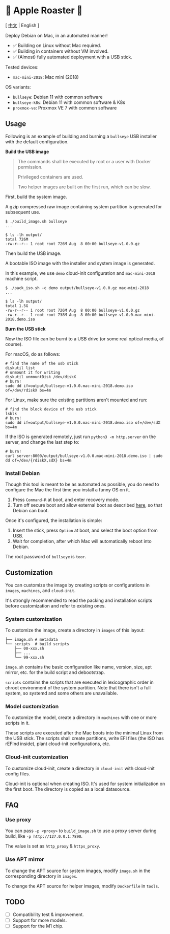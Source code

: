 # 🍎 Apple Roaster 🍢

[ [中文](README.md) | English ]

Deploy Debian on Mac, in an automated manner!

- ✅ Building on Linux without Mac required.
- ✅ Building in containers without VM involved.
- ✅ (Almost) fully automated deployment with a USB stick.

Tested devices:

- `mac-mini-2018`: Mac mini (2018)

OS variants:

- `bullseye`: Debian 11 with common software
- `bullseye-k8s`: Debian 11 with common software & K8s
- `proxmox-ve`: Proxmox VE 7 with common software

## Usage

Following is an example of building and burning a `bullseye` USB installer with the default configuration.

**Build the USB image**

> The commands shall be executed by root or a user with Docker permission.
>
> Privileged containers are used.
> 
> Two helper images are built on the first run, which can be slow.

First, build the system image.

A gzip compressed raw image containing system partition is generated for subsequent use.

```shell
$ ./build_image.sh bullseye
...

$ ls -lh output/
total 726M
-rw-r--r-- 1 root root 726M Aug  8 00:00 bullseye-v1.0.0.gz
```

Then build the USB image.

A bootable ISO image with the installer and system image is generated.

In this example, we use `demo` cloud-init configuration and `mac-mini-2018` machine script.

```shell
$ ./pack_iso.sh -c demo output/bullseye-v1.0.0.gz mac-mini-2018
...

$ ls -lh output/
total 1.5G
-rw-r--r-- 1 root root 726M Aug  8 00:00 bullseye-v1.0.0.gz
-rw-r--r-- 1 root root 738M Aug  8 00:00 bullseye-v1.0.0.mac-mini-2018.demo.iso
```

**Burn the USB stick**

Now the ISO file can be burnt to a USB drive (or some real optical media, of course).

For macOS, do as follows:

```shell
# find the name of the usb stick
diskutil list
# unmount it for writing
diskutil unmountDisk /dev/diskX
# burn!
sudo dd if=output/bullseye-v1.0.0.mac-mini-2018.demo.iso of=/dev/rdiskX bs=4m
```

For Linux, make sure the existing partitions aren't mounted and run:

```shell
# find the block device of the usb stick
lsblk
# burn!
sudo dd if=output/bullseye-v1.0.0.mac-mini-2018.demo.iso of=/dev/sdX bs=4m
```

If the ISO is generated remotely, just run `python3 -m http.server` on the server, and change the last step to:

```shell
# burn!
curl server:8000/output/bullseye-v1.0.0.mac-mini-2018.demo.iso | sudo dd of=/dev/{rdiskX,sdX} bs=4m
```

### Install Debian

Though this tool is meant to be as automated as possible, you do need to configure the Mac the first time you install a funny OS on it.

1. Press `Command-R` at boot, and enter recovery mode.
2. Turn off secure boot and allow external boot as described [here](https://support.apple.com/en-us/HT208198), so that Debian can boot.

Once it's configured, the installation is simple:

1. Insert the stick, press `Option` at boot, and select the boot option from USB.
2. Wait for completion, after which Mac will automatically reboot into Debian.

The root password of `bullseye` is `toor`.

## Customization

You can customize the image by creating scripts or configurations in `images`, `machines`, and `cloud-init`.

It's strongly recommended to read the packing and installation scripts before customization and refer to existing ones.

### System customization

To customize the image, create a directory in `images` of this layout:

```
├── image.sh # metadata
└── scripts  # build scripts
    ├── 00-xxx.sh
    ├── ...
    └── 99-xxx.sh
```

`image.sh` contains the basic configuration like name, version, size, apt mirror, etc. for the build script and debootstrap.

`scripts` contains the scripts that are executed in lexicographic order in chroot environment of the system partition. Note that there isn't a full system, so systemd and some others are unavailable.

### Model customization

To customize the model, create a directory in `machines` with one or more scripts in it.

These scripts are executed after the Mac boots into the minimal Linux from the USB stick. The scripts shall create partitions, write EFI files (the ISO has rEFInd inside), plant cloud-init configurations, etc.

### Cloud-init customization

To customize cloud-init, create a directory in `cloud-init` with cloud-init config files.

Cloud-init is optional when creating ISO. It's used for system initialization on the first boot. The directory is copied as a local datasource.

## FAQ

### Use proxy

You can pass `-p <proxy>` to `build_image.sh` to use a proxy server during build, like `-p http://127.0.0.1:7890`.

The value is set as `http_proxy` & `https_proxy`.

### Use APT mirror

To change the APT source for system images, modify `image.sh` in the corresponding directory in `images`.

To change the APT source for helper images, modify `Dockerfile` in `tools`.

## TODO

- [ ] Compatibility test & improvement.
- [ ] Support for more models.
- [ ] Support for the M1 chip.
